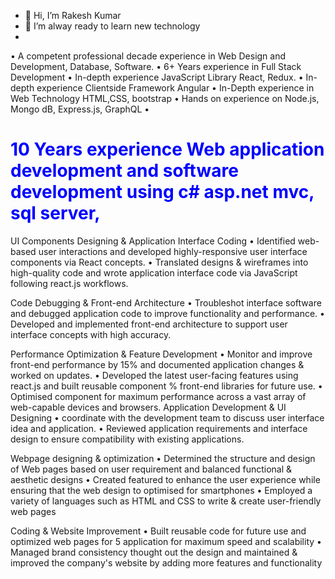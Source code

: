- 👋 Hi, I’m Rakesh Kumar
- 🌱 I’m alway ready to learn new technology
- 
•	A competent professional decade experience in Web Design and Development, Database, Software.
•	6+ Years experience in Full Stack Development
•	In-depth experience JavaScript Library React, Redux.
•	In-depth experience Clientside Framework Angular
•	In-Depth experience in Web Technology HTML,CSS, bootstrap
•	Hands on experience on Node.js, Mongo dB, Express.js, GraphQL
•	<h1 style='color:blue'>10 Years experience Web application development and software development using c# asp.net mvc, sql server,</h1>

UI Components Designing & Application Interface Coding
•	Identified web-based user interactions and developed highly-responsive user interface components via React concepts.
•	Translated designs & wireframes into high-quality code and wrote application interface code via JavaScript following react.js workflows.

Code Debugging & Front-end Architecture
•	Troubleshot interface software and debugged application code to improve functionality and performance. 
•	Developed and implemented front-end architecture to support user interface concepts with high accuracy.

Performance Optimization  & Feature Development
•	Monitor and improve front-end performance by 15% and documented application changes & worked on updates.
•	Developed the latest user-facing features using react.js and built reusable component % front-end libraries for future use.
•	Optimised component for maximum performance across a vast array of web-capable devices and browsers.
Application Development & UI Designing
•	coordinate with the development team to discuss user interface idea and application.
•	Reviewed application requirements and interface design to ensure compatibility with existing applications.

Webpage designing & optimization 
•	Determined the structure and design of Web pages based on user requirement and balanced functional & aesthetic designs
•	Created featured to enhance the user experience while ensuring that the web design to optimised for smartphones
•	Employed a variety of languages such as HTML and CSS to write & create user-friendly web pages

Coding & Website Improvement
•	Built reusable code for future use and optimized web pages for 5 application for maximum speed and scalability
•	Managed brand consistency thought out the design and maintained & improved the company's  website by adding more features and functionality


